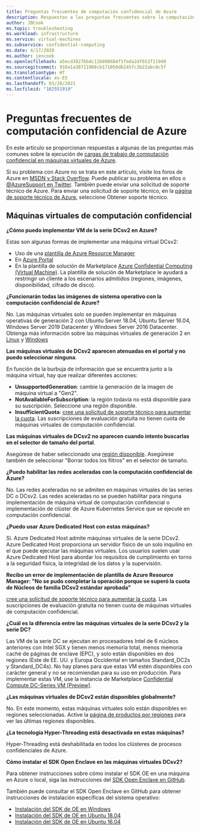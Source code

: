 ```yaml
---
title: Preguntas frecuentes de computación confidencial de Azure
description: Respuestas a las preguntas frecuentes sobre la computación confidencial de Azure.
author: JBCook
ms.topic: troubleshooting
ms.workload: infrastructure
ms.service: virtual-machines
ms.subservice: confidential-computing
ms.date: 4/17/2020
ms.author: jencook
ms.openlocfilehash: a5ecd3827bbdc12b098684f1feda2df652f11940
ms.sourcegitcommit: 910a1a38711966cb171050db245fc3b22abc8c5f
ms.translationtype: HT
ms.contentlocale: es-ES
ms.lasthandoff: 03/20/2021
ms.locfileid: "102551919"
---
```

# <a name="frequently-asked-questions-for-azure-confidential-computing"></a>Preguntas frecuentes de computación confidencial de Azure

En este artículo se proporcionan respuestas a algunas de las preguntas más comunes sobre la ejecución de [cargas de trabajo de computación confidencial en máquinas virtuales de Azure](overview.md).

Si su problema con Azure no se trata en este artículo, visite los foros de Azure en [MSDN y Stack Overflow](https://azure.microsoft.com/support/forums/). Puede publicar su problema en ellos o [@AzureSupport en Twitter](https://twitter.com/AzureSupport). También puede enviar una solicitud de soporte técnico de Azure. Para enviar una solicitud de soporte técnico, en la [página de soporte técnico de Azure](https://azure.microsoft.com/support/options/), seleccione Obtener soporte técnico.

## <a name="confidential-computing-virtual-machines"></a>Máquinas virtuales de computación confidencial<a id="vm-faq"></a>

**¿Cómo puedo implementar VM de la serie DCsv2 en Azure?**

Estas son algunas formas de implementar una máquina virtual DCsv2:
   - Uso de una [plantilla de Azure Resource Manager](../virtual-machines/windows/template-description.md)
   - En [Azure Portal](https://portal.azure.com/#create/hub)
   - En la plantilla de solución de Marketplace [Azure Confidential Computing (Virtual Machine)](https://azuremarketplace.microsoft.com/marketplace/apps/microsoft-azure-compute.acc-virtual-machine-v2?tab=overview). La plantilla de solución de Marketplace le ayudará a restringir un cliente a los escenarios admitidos (regiones, imágenes, disponibilidad, cifrado de disco). 

**¿Funcionarán todas las imágenes de sistema operativo con la computación confidencial de Azure?**

No. Las máquinas virtuales solo se pueden implementar en máquinas operativas de generación 2 con Ubuntu Server 18.04, Ubuntu Server 16.04, Windows Server 2019 Datacenter y Windows Server 2016 Datacenter. Obtenga más información sobre las máquinas virtuales de generación 2 en [Linux](../virtual-machines/generation-2.md) y [Windows](../virtual-machines/generation-2.md)

**Las máquinas virtuales de DCsv2 aparecen atenuadas en el portal y no puedo seleccionar ninguna**.

En función de la burbuja de información que se encuentra junto a la máquina virtual, hay que realizar diferentes acciones:
   -    **UnsupportedGeneration**: cambie la generación de la imagen de máquina virtual a "Gen2".
   -    **NotAvailableForSubscription**: la región todavía no está disponible para su suscripción. Seleccione una región disponible.
   -    **InsufficientQuota**: [cree una solicitud de soporte técnico para aumentar la cuota](../azure-portal/supportability/per-vm-quota-requests.md). Las suscripciones de evaluación gratuita no tienen cuota de máquinas virtuales de computación confidencial. 

**Las máquinas virtuales de DCsv2 no aparecen cuando intento buscarlas en el selector de tamaño del portal**.

Asegúrese de haber seleccionado una [región disponible](https://azure.microsoft.com/global-infrastructure/services/?products=virtual-machines). Asegúrese también de seleccionar "Borrar todos los filtros" en el selector de tamaño. 

**¿Puedo habilitar las redes aceleradas con la computación confidencial de Azure?**

 No. Las redes aceleradas no se admiten en máquinas virtuales de las series DC o DCsv2. Las redes aceleradas no se pueden habilitar para ninguna implementación de máquina virtual de computación confidencial o implementación de clúster de Azure Kubernetes Service que se ejecute en computación confidencial.

**¿Puedo usar Azure Dedicated Host con estas máquinas?**

Sí. Azure Dedicated Host admite máquinas virtuales de la serie DCsv2. Azure Dedicated Host proporciona un servidor físico de un solo inquilino en el que puede ejecutar las máquinas virtuales. Los usuarios suelen usar Azure Dedicated Host para abordar los requisitos de cumplimiento en torno a la seguridad física, la integridad de los datos y la supervisión. 

**Recibo un error de implementación de plantilla de Azure Resource Manager: "No se pudo completar la operación porque se superó la cuota de Núcleos de familia DCsv2 estándar aprobada"**

[cree una solicitud de soporte técnico para aumentar la cuota](../azure-portal/supportability/per-vm-quota-requests.md). Las suscripciones de evaluación gratuita no tienen cuota de máquinas virtuales de computación confidencial. 

**¿Cuál es la diferencia entre las máquinas virtuales de la serie DCsv2 y la serie DC?**

Las VM de la serie DC se ejecutan en procesadores Intel de 6 núcleos anteriores con Intel SGX y tienen menos memoria total, menos memoria caché de páginas de enclave (EPC), y solo están disponibles en dos regiones (Este de EE. UU. y Europa Occidental en tamaños Standard_DC2s y Standard_DC4s). No hay planes para que estas VM estén disponibles con carácter general y no se recomiendan para su uso en producción. Para implementar estas VM, use la instancia de Marketplace [Confidential Compute DC-Series VM [Preview]](https://azuremarketplace.microsoft.com/marketplace/apps/microsoft-azure-compute.confidentialcompute?tab=Overview).

**¿Las máquinas virtuales de DCsv2 están disponibles globalmente?**

No. En este momento, estas máquinas virtuales solo están disponibles en regiones seleccionadas. Active la [página de productos por regiones](https://azure.microsoft.com/global-infrastructure/services/?products=virtual-machines) para ver las últimas regiones disponibles. 

**¿La tecnología Hyper-Threading está desactivada en estas máquinas?**

Hyper-Threading está deshabilitada en todos los clústeres de procesos confidenciales de Azure.

**Cómo instalar el SDK Open Enclave en las máquinas virtuales DCsv2?**
   
Para obtener instrucciones sobre cómo instalar el SDK OE en una máquina en Azure o local, siga las instrucciones del [SDK Open Enclave en GitHub](https://github.com/openenclave/openenclave).
     
También puede consultar el SDK Open Enclave en GitHub para obtener instrucciones de instalación específicas del sistema operativo:
   - [Instalación del SDK de OE en Windows](https://github.com/openenclave/openenclave/blob/master/docs/GettingStartedDocs/install_oe_sdk-Windows.md)
   - [Instalación del SDK de OE en Ubuntu 18.04](https://github.com/openenclave/openenclave/blob/master/docs/GettingStartedDocs/install_oe_sdk-Ubuntu_18.04.md)
   - [Instalación del SDK de OE en Ubuntu 16.04](https://github.com/openenclave/openenclave/blob/master/docs/GettingStartedDocs/install_oe_sdk-Ubuntu_16.04.md)